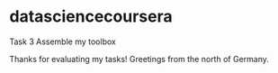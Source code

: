 # datasciencecoursera
Task 3 Assemble my toolbox

Thanks for evaluating my tasks! Greetings from the north of Germany. 

